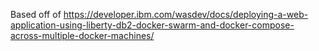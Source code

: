 Based off of https://developer.ibm.com/wasdev/docs/deploying-a-web-application-using-liberty-db2-docker-swarm-and-docker-compose-across-multiple-docker-machines/
